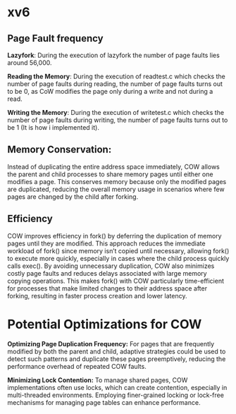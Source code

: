 # xv6

## Page Fault frequency

**Lazyfork**: During the execution of lazyfork the number of page faults lies around 56,000.

**Reading the Memory**: During the execution of readtest.c which checks the number of page faults during reading, the number of page faults turns out to be 0, as CoW modifies the page only during a write and not during a read.

**Writing the Memory**: During the execution of writetest.c which checks the number of page faults during writing, the number of page faults turns out to be 1 (It is how i implemented it).

## Memory Conservation:
Instead of duplicating the entire address space immediately, COW allows the parent and child processes to share memory pages until either one modifies a page. This conserves memory because only the modified pages are duplicated, reducing the overall memory usage in scenarios where few pages are changed by the child after forking.

## Efficiency
COW improves efficiency in fork() by deferring the duplication of memory pages until they are modified. This approach reduces the immediate workload of fork() since memory isn’t copied until necessary, allowing fork() to execute more quickly, especially in cases where the child process quickly calls exec(). By avoiding unnecessary duplication, COW also minimizes costly page faults and reduces delays associated with large memory copying operations. This makes fork() with COW particularly time-efficient for processes that make limited changes to their address space after forking, resulting in faster process creation and lower latency.

# Potential Optimizations for COW
**Optimizing Page Duplication Frequency:** For pages that are frequently modified by both the parent and child, adaptive strategies could be used to detect such patterns and duplicate these pages preemptively, reducing the performance overhead of repeated COW faults.

**Minimizing Lock Contention:** To manage shared pages, COW implementations often use locks, which can create contention, especially in multi-threaded environments. Employing finer-grained locking or lock-free mechanisms for managing page tables can enhance performance.
